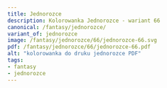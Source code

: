 ```yaml
---
title: Jednorozce
description: Kolorowanka Jednorozce - wariant 66
canonical: /fantasy/jednorozce/
variant_of: jednorozce
image: /fantasy/jednorozce/66/jednorozce-66.svg
pdf: /fantasy/jednorozce/66/jednorozce-66.pdf
alt: "kolorowanka do druku jednorozce PDF"
tags:
- fantasy
- jednorozce
---
```

